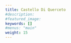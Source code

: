 ```yaml
---
title: Castello Di Querceto
#description: 
#featured_image: 
keywords: []
#menus: "main"
weight: 15
---
```

